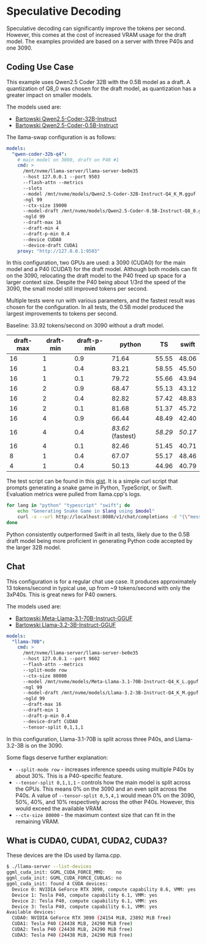 # Speculative Decoding

Speculative decoding can significantly improve the tokens per second. However, this comes at the cost of increased VRAM usage for the draft model. The examples provided are based on a server with three P40s and one 3090.

## Coding Use Case

This example uses Qwen2.5 Coder 32B with the 0.5B model as a draft. A quantization of Q8_0 was chosen for the draft model, as quantization has a greater impact on smaller models.

The models used are:

* [Bartowski Qwen2.5-Coder-32B-Instruct](https://huggingface.co/bartowski/Qwen2.5-Coder-32B-Instruct-GGUF)
* [Bartowski Qwen2.5-Coder-0.5B-Instruct](https://huggingface.co/bartowski/Qwen2.5-Coder-0.5B-Instruct-GGUF)

The llama-swap configuration is as follows:

```yaml
models:
  "qwen-coder-32b-q4":
    # main model on 3090, draft on P40 #1
    cmd: >
      /mnt/nvme/llama-server/llama-server-be0e35
      --host 127.0.0.1 --port 9503
      --flash-attn --metrics
      --slots
      --model /mnt/nvme/models/Qwen2.5-Coder-32B-Instruct-Q4_K_M.gguf
      -ngl 99
      --ctx-size 19000
      --model-draft /mnt/nvme/models/Qwen2.5-Coder-0.5B-Instruct-Q8_0.gguf
      -ngld 99
      --draft-max 16
      --draft-min 4
      --draft-p-min 0.4
      --device CUDA0
      --device-draft CUDA1
    proxy: "http://127.0.0.1:9503"
```

In this configuration, two GPUs are used: a 3090 (CUDA0) for the main model and a P40 (CUDA1) for the draft model. Although both models can fit on the 3090, relocating the draft model to the P40 freed up space for a larger context size. Despite the P40 being about 1/3rd the speed of the 3090, the small model still improved tokens per second.

Multiple tests were run with various parameters, and the fastest result was chosen for the configuration. In all tests, the 0.5B model produced the largest improvements to tokens per second.

Baseline: 33.92 tokens/second on 3090 without a draft model.

| draft-max | draft-min | draft-p-min | python | TS | swift |
|-----------|-----------|-------------|--------|----|-------|
| 16 | 1 | 0.9 | 71.64 | 55.55 | 48.06 |
| 16 | 1 | 0.4 | 83.21 | 58.55 | 45.50 |
| 16 | 1 | 0.1 | 79.72 | 55.66 | 43.94 |
| 16 | 2 | 0.9 | 68.47 | 55.13 | 43.12 |
| 16 | 2 | 0.4 | 82.82 | 57.42 | 48.83 |
| 16 | 2 | 0.1 | 81.68 | 51.37 | 45.72 |
| 16 | 4 | 0.9 | 66.44 | 48.49 | 42.40 |
| 16 | 4 | 0.4 | _83.62_ (fastest)| _58.29_ | _50.17_ |
| 16 | 4 | 0.1 | 82.46 | 51.45 | 40.71 |
| 8 | 1 | 0.4 | 67.07 | 55.17 | 48.46 |
| 4 | 1 | 0.4 | 50.13 | 44.96 | 40.79 |

The test script can be found in this [gist](https://gist.github.com/mostlygeek/da429769796ac8a111142e75660820f1). It is a simple curl script that prompts generating a snake game in Python, TypeScript, or Swift. Evaluation metrics were pulled from llama.cpp's logs.

```bash
for lang in "python" "typescript" "swift"; do
    echo "Generating Snake Game in $lang using $model"
    curl -s --url http://localhost:8080/v1/chat/completions -d "{\"messages\": [{\"role\": \"system\", \"content\": \"you only write code.\"}, {\"role\": \"user\", \"content\": \"write snake game in $lang\"}], \"temperature\": 0.1, \"model\":\"$model\"}" > /dev/null
done
```

Python consistently outperformed Swift in all tests, likely due to the 0.5B draft model being more proficient in generating Python code accepted by the larger 32B model.

## Chat

This configuration is for a regular chat use case. It produces approximately 13 tokens/second in typical use, up from ~9 tokens/second with only the 3xP40s. This is great news for P40 owners.

The models used are:

* [Bartowski Meta-Llama-3.1-70B-Instruct-GGUF](https://huggingface.co/bartowski/Meta-Llama-3.1-70B-Instruct-GGUF)
* [Bartowski Llama-3.2-3B-Instruct-GGUF](https://huggingface.co/bartowski/Llama-3.2-3B-Instruct-GGUF)

```yaml
models:
  "llama-70B":
    cmd: >
      /mnt/nvme/llama-server/llama-server-be0e35
      --host 127.0.0.1 --port 9602
      --flash-attn --metrics
      --split-mode row
      --ctx-size 80000
      --model /mnt/nvme/models/Meta-Llama-3.1-70B-Instruct-Q4_K_L.gguf
      -ngl 99
      --model-draft /mnt/nvme/models/Llama-3.2-3B-Instruct-Q4_K_M.gguf
      -ngld 99
      --draft-max 16
      --draft-min 1
      --draft-p-min 0.4
      --device-draft CUDA0
      --tensor-split 0,1,1,1
```

In this configuration, Llama-3.1-70B is split across three P40s, and Llama-3.2-3B is on the 3090.

Some flags deserve further explanation:

* `--split-mode row` - increases inference speeds using multiple P40s by about 30%. This is a P40-specific feature.
* `--tensor-split 0,1,1,1` - controls how the main model is split across the GPUs. This means 0% on the 3090 and an even split across the P40s. A value of `--tensor-split 0,5,4,1` would mean 0% on the 3090, 50%, 40%, and 10% respectively across the other P40s. However, this would exceed the available VRAM.
* `--ctx-size 80000` - the maximum context size that can fit in the remaining VRAM.

## What is CUDA0, CUDA1, CUDA2, CUDA3?

These devices are the IDs used by llama.cpp.

```bash
$ ./llama-server --list-devices
ggml_cuda_init: GGML_CUDA_FORCE_MMQ:    no
ggml_cuda_init: GGML_CUDA_FORCE_CUBLAS: no
ggml_cuda_init: found 4 CUDA devices:
  Device 0: NVIDIA GeForce RTX 3090, compute capability 8.6, VMM: yes
  Device 1: Tesla P40, compute capability 6.1, VMM: yes
  Device 2: Tesla P40, compute capability 6.1, VMM: yes
  Device 3: Tesla P40, compute capability 6.1, VMM: yes
Available devices:
  CUDA0: NVIDIA GeForce RTX 3090 (24154 MiB, 23892 MiB free)
  CUDA1: Tesla P40 (24438 MiB, 24290 MiB free)
  CUDA2: Tesla P40 (24438 MiB, 24290 MiB free)
  CUDA3: Tesla P40 (24438 MiB, 24290 MiB free)
```